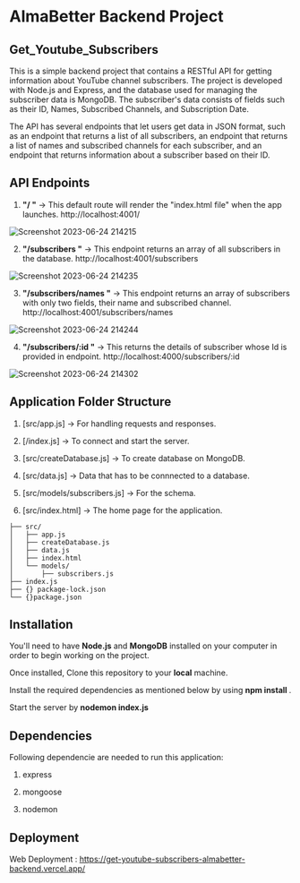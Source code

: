 # AlmaBetter Backend Project

## Get_Youtube_Subscribers

This is a simple backend project that contains a RESTful API for getting information about YouTube channel subscribers. The project is developed with Node.js and Express, and the database used for managing the subscriber data is MongoDB. The subscriber's data consists of fields such as their ID, Names, Subscribed Channels, and Subscription Date.

The API has several endpoints that let users get data in JSON format, such as an endpoint that returns a list of all subscribers, an endpoint that returns a list of names and subscribed channels for each subscriber, and an endpoint that returns information about a subscriber based on their ID.

## API Endpoints

1. **"/ "** -> This default route will render the "index.html file" when the app launches. http://localhost:4001/

![Screenshot 2023-06-24 214215](https://github.com/parthojha12/get-youtube-subscribers/assets/112394456/750906aa-378d-4e85-b006-fa605ffb4b10)

2. **"/subscribers "** -> This endpoint returns an array of all subscribers in the database. http://localhost:4001/subscribers

![Screenshot 2023-06-24 214235](https://github.com/parthojha12/get-youtube-subscribers/assets/112394456/899f4536-7a7d-4857-8d98-298350e860f0)

3. **"/subscribers/names "** -> This endpoint returns an array of subscribers with only two fields, their name and subscribed channel. http://localhost:4001/subscribers/names

![Screenshot 2023-06-24 214244](https://github.com/parthojha12/get-youtube-subscribers/assets/112394456/c18e2d44-8a81-4b63-a130-9cd7ff67fd64)

4. **"/subscribers/:id "** -> This returns the details of subscriber whose Id is provided in endpoint. http://localhost:4000/subscribers/:id

![Screenshot 2023-06-24 214302](https://github.com/parthojha12/get-youtube-subscribers/assets/112394456/ef0e992e-621b-4dce-a452-3eaf5cc38271)

## Application Folder Structure

1. [src/app.js] -> For handling requests and responses.

2. [/index.js] -> To connect and start the server.

3. [src/createDatabase.js] -> To create database on MongoDB.

4. [src/data.js] -> Data that has to be connnected to a database.

5. [src/models/subscribers.js] -> For the schema.
6. [src/index.html] -> The home page for the application.

```
├── src/
│   ├── app.js
│   ├── createDatabase.js
│   ├── data.js
│   ├── index.html
│   └── models/
│       ├── subscribers.js
├── index.js
├── {} package-lock.json
└── {}package.json
```

## Installation

You'll need to have **Node.js** and **MongoDB** installed on your computer in order to begin working on the project.

Once installed, Clone this repository to your **local** machine.

Install the required dependencies as mentioned below by using **npm install <packageName>**.

Start the server by **nodemon index.js**

## Dependencies

Following dependencie are needed to run this application:

1. express

2. mongoose

3. nodemon

## Deployment

Web Deployment : https://get-youtube-subscribers-almabetter-backend.vercel.app/

